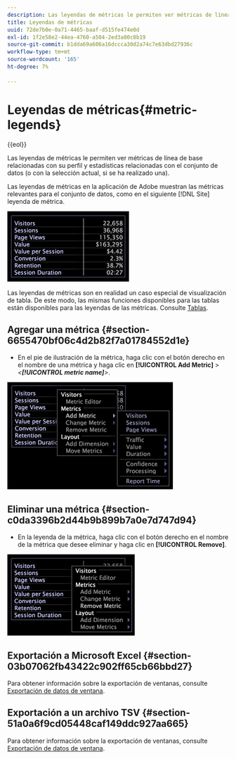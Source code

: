 ```yaml
---
description: Las leyendas de métricas le permiten ver métricas de línea de base relacionadas con su perfil y estadísticas relacionadas con el conjunto de datos (o con la selección actual, si se ha realizado una).
title: Leyendas de métricas
uuid: 72de7b0e-0a71-4465-baaf-d515fe474e0d
exl-id: 1f2e58e2-44ea-4760-a504-2ed3a80c8b19
source-git-commit: b1dda69a606a16dccca30d2a74c7e63dbd27936c
workflow-type: tm+mt
source-wordcount: '165'
ht-degree: 7%

---
```


# Leyendas de métricas{#metric-legends}

{{eol}}

Las leyendas de métricas le permiten ver métricas de línea de base relacionadas con su perfil y estadísticas relacionadas con el conjunto de datos (o con la selección actual, si se ha realizado una).

Las leyendas de métricas en la aplicación de Adobe muestran las métricas relevantes para el conjunto de datos, como en el siguiente [!DNL Site] leyenda de métrica.

![](assets/lgd_MetricLegend.png)

Las leyendas de métricas son en realidad un caso especial de visualización de tabla. De este modo, las mismas funciones disponibles para las tablas están disponibles para las leyendas de las métricas. Consulte [Tablas](../../../../home/c-get-started/c-analysis-vis/c-tables/c-tables.md#concept-c632cb8ad9724f90ac5c294d52ae667f).

## Agregar una métrica {#section-6655470bf06c4d2b82f7a01784552d1e}

* En el pie de ilustración de la métrica, haga clic con el botón derecho en el nombre de una métrica y haga clic en **[!UICONTROL Add Metric]** > *&lt;**[!UICONTROL metric name]**>*.

![](assets/lgd_MetricLegend_addMetric.png)

## Eliminar una métrica {#section-c0da3396b2d44b9b899b7a0e7d747d94}

* En la leyenda de la métrica, haga clic con el botón derecho en el nombre de la métrica que desee eliminar y haga clic en **[!UICONTROL Remove]**.

![](assets/lgd_MetricLegend_removeMetric.png)

## Exportación a Microsoft Excel {#section-03b07062fb43422c902ff65cb66bbd27}

Para obtener información sobre la exportación de ventanas, consulte [Exportación de datos de ventana](../../../../home/c-get-started/c-wk-win-wksp/c-exp-win-data.md#concept-8df61d64ed434cc5a499023c44197349).

## Exportación a un archivo TSV {#section-51a0a6f9cd05448caf149ddc927aa665}

Para obtener información sobre la exportación de ventanas, consulte [Exportación de datos de ventana](../../../../home/c-get-started/c-wk-win-wksp/c-exp-win-data.md#concept-8df61d64ed434cc5a499023c44197349).

